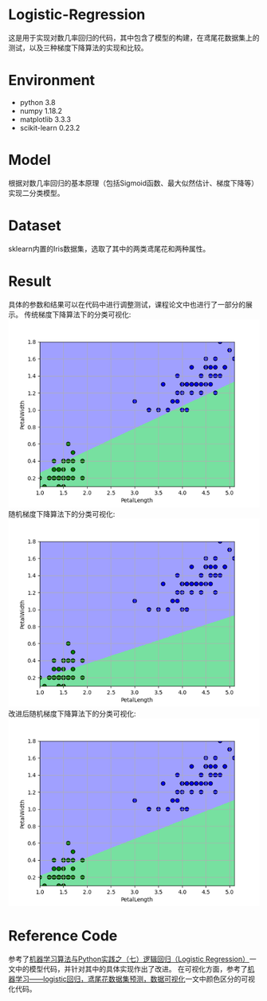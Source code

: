 # Logistic-Regression
这是用于实现对数几率回归的代码，其中包含了模型的构建，在鸢尾花数据集上的测试，以及三种梯度下降算法的实现和比较。
# Environment
* python 3.8
* numpy 1.18.2
* matplotlib 3.3.3
* scikit-learn 0.23.2
# Model
根据对数几率回归的基本原理（包括Sigmoid函数、最大似然估计、梯度下降等）实现二分类模型。
# Dataset
sklearn内置的Iris数据集，选取了其中的两类鸢尾花和两种属性。
# Result
具体的参数和结果可以在代码中进行调整测试，课程论文中也进行了一部分的展示。
传统梯度下降算法下的分类可视化:
![image](Figure_1.png)
随机梯度下降算法下的分类可视化:
![image](Figure_2.png)
改进后随机梯度下降算法下的分类可视化:
![image](Figure_3.png)
# Reference Code
参考了[机器学习算法与Python实践之（七）逻辑回归（Logistic Regression）](https://blog.csdn.net/zouxy09/article/details/20319673)一文中的模型代码，并针对其中的具体实现作出了改进。
在可视化方面，参考了[机器学习——logistic回归，鸢尾花数据集预测，数据可视化](https://www.cnblogs.com/baby-lily/p/10639570.html)一文中颜色区分的可视化代码。

